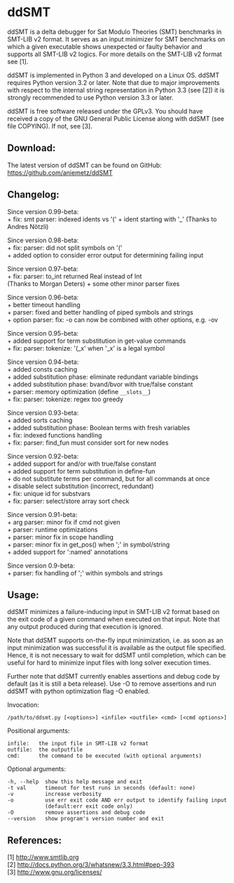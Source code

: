  ddSMT
===============================================================================

  ddSMT is a delta debugger for Sat Modulo Theories (SMT) benchmarks in
  SMT-LIB v2 format. It serves as an input minimizer for SMT benchmarks on
  which a given executable shows unexpected or faulty behavior and supports
  all SMT-LIB v2 logics. For more details on the SMT-LIB v2 format see [1].

  ddSMT is implemented in Python 3 and developed on a Linux OS. ddSMT requires
  Python version 3.2 or later. Note that due to major improvements with respect
  to the internal string representation in Python 3.3 (see [2]) it is strongly 
  recommended to use Python version 3.3 or later.

  ddSMT is free software released under the GPLv3. You should have received a
  copy of the GNU General Public License along with ddSMT (see file COPYING).
  If not, see [3].


 Download:
-------------------------------------------------------------------------------

  The latest version of ddSMT can be found on GitHub:  
  https://github.com/aniemetz/ddSMT
  

 Changelog:
-------------------------------------------------------------------------------

  Since version 0.99-beta:  
    + fix: smt parser: indexed idents vs '(' + ident starting with '_'
      (Thanks to Andres Nötzli)  

  Since version 0.98-beta:  
    + fix: parser: did not split symbols on '('  
    + added option to consider error output for determining failing input  
  
  Since version 0.97-beta:  
    + fix: parser: to_int returned Real instead of Int  
        (Thanks to Morgan Deters)
    + some other minor parser fixes  
  
  Since version 0.96-beta:  
    + better timeout handling  
    + parser: fixed and better handling of piped symbols and strings  
    + option parser: fix: -o can now be combined with other options, e.g. -ov  
  
  Since version 0.95-beta:  
    + added support for term substitution in get-value commands  
    + fix: parser: tokenize: '(_x' when '_x' is a legal symbol   
  
  Since version 0.94-beta:  
    + added consts caching  
    + added substitution phase: eliminate redundant variable bindings  
    + added substitution phase: bvand/bvor with true/false constant  
    + parser: memory optimization (define ``__slots__``)  
    + fix: parser: tokenize: regex too greedy  
  
  Since version 0.93-beta:  
    + added sorts caching  
    + added substitution phase: Boolean terms with fresh variables  
    + fix: indexed functions handling  
    + fix: parser: find_fun must consider sort for new nodes  
  
  Since version 0.92-beta:  
    + added support for and/or with true/false constant  
    + added support for term substitution in define-fun  
    + do not substitute terms per command, but for all commands at once  
    + disable select substitution (incorrect, redundant)  
    + fix: unique id for substvars  
    + fix: parser: select/store array sort check  
  
  Since version 0.91-beta:  
    + arg parser: minor fix if cmd not given  
    + parser: runtime optimizations  
    + parser: minor fix in scope handling  
    + parser: minor fix in get_pos() when ';' in symbol/string  
    + added support for ':named' annotations  
  
  Since version 0.9-beta:  
    + parser: fix handling of ';' within symbols and strings  


 Usage:
-------------------------------------------------------------------------------

  ddSMT minimizes a failure-inducing input in SMT-LIB v2 format based on the
  exit code of a given command when executed on that input. Note that any
  output produced during that execution is ignored.

  Note that ddSMT supports on-the-fly input minimization, i.e. as soon as an
  input minimization was successful it is available as the output file
  specified. Hence, it is not necessary to wait for ddSMT until completion,
  which can be useful for hard to minimize input files with long solver 
  execution times.

  Further note that ddSMT currently enables assertions and debug code by
  default (as it is still a beta release). Use -O to remove assertions and
  run ddSMT with python optimization flag -O enabled.


  Invocation:
    
    /path/to/ddsmt.py [<options>] <infile> <outfile> <cmd> [<cmd options>]


  Positional arguments:

    infile:   the input file in SMT-LIB v2 format  
    outfile:  the outputfile  
    cmd:      the command to be executed (with optional arguments)  

  Optional arguments:

    -h, --help  show this help message and exit  
    -t val      timeout for test runs in seconds (default: none)  
    -v          increase verbosity  
    -o          use err exit code AND err output to identify failing input  
                (default:err exit code only)  
    -O          remove assertions and debug code  
    --version   show program's version number and exit  


 References:
-------------------------------------------------------------------------------

  [1] http://www.smtlib.org  
  [2] http://docs.python.org/3/whatsnew/3.3.html#pep-393  
  [3] http://www.gnu.org/licenses/  

